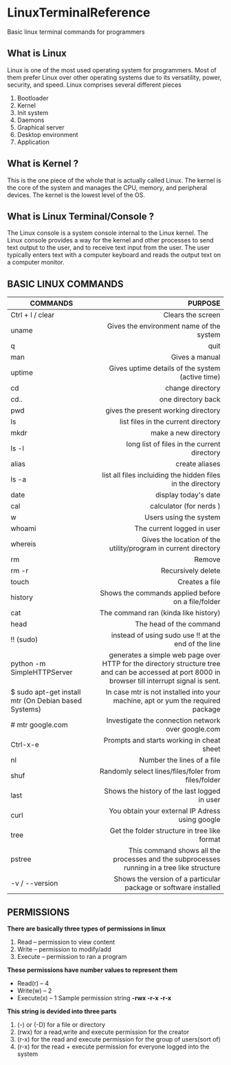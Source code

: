 # LinuxTerminalReference
Basic linux terminal commands for programmers

## What is Linux 

Linux is one of the most used operating system for programmers.  Most of them prefer Linux over other operating systems due to its versatility, power, security, and speed. Linux comprises several different pieces 

1.	Bootloader
2.	Kernel
3.	Init system
4.	Daemons
5.	Graphical server
6.	Desktop environment
7.	Application


## What is Kernel ?

This is the one piece of the whole that is actually called Linux. The kernel is the core of the system and manages the CPU, memory, and peripheral devices. The kernel is the lowest level of the OS.


## What is Linux Terminal/Console ?
The Linux console is a system console internal to the Linux kernel. The Linux console provides a way for the kernel and other processes to send text output to the user, and to receive text input from the user. The user typically enters text with a computer keyboard and reads the output text on a computer monitor.


## BASIC LINUX COMMANDS

| COMMANDS | PURPOSE |
| -------- |-----:|
|Ctrl + l / clear | Clears the screen |
| uname  | Gives the environment name of the system |
| q |quit|
| man |Gives a manual |
| uptime | Gives uptime details of the system (active time)|
| cd | change directory |
| cd.. | one directory back |
| pwd | gives the present working directory |
| ls | list files in the current directory |
| mkdr | make a new directory |
| ls -l | long list of files in the current directory |
| alias | create aliases |
| ls -a | list all files incluiding the hidden files in the directory |
| date | display today's date |
| cal | calculator (for nerds ) |
| w | Users using the system |
| whoami | The current logged in user|
| whereis | Gives the location of the utility/program in current directory |
| rm | Remove |
| rm -r | Recursively delete|
| touch | Creates a file |
| history | Shows the commands applied before on a file/folder|
| cat | The command ran (kinda like history)|
| head | The head of the command |
| !! (sudo) | instead of using sudo use !! at the end of the line |
| python -m SimpleHTTPServer | generates a simple web page over HTTP for the directory structure tree and can be accessed at port 8000 in browser till interrupt signal is sent.|
| $ sudo apt-get install mtr (On Debian based Systems) | In case mtr is not installed into your machine, apt or yum the required package |
| # mtr google.com | Investigate the connection network over google.com |
| Ctrl-x-e | Prompts and starts working in cheat sheet  |
| nl | Number the lines of a file |
| shuf | Randomly select lines/files/foler from files/folder |
| last | Shows the history of the last logged in user |
| curl | You obtain your external IP Adress using google |
| tree | Get the folder structure in tree like format |
| pstree | This command shows all the processes and the subprocesses running in a tree like structure |
| -v / --version | Shows the version of a particular package or software installed |





## PERMISSIONS
__There are basically three types of permissions in linux__
1.	Read – permission to view content
2.	Write – permission to modify/add
3.	Execute – permission to ran a program

__These permissions have number values to represent them__
-	Read(r) – 4
-	Write(w) – 2
-	Execute(x) – 1
Sample permission string
__-rwx -r-x -r-x__

__This string is devided into three parts__
1.	(-) or (-D) for a file or directory
2.	(rwx) for a read,write and execute permission for the creator
3.	(r-x) for the read and execute permission for the group of users(sort of)
4.	(r-x) for the read + execute permission for everyone logged into the system

